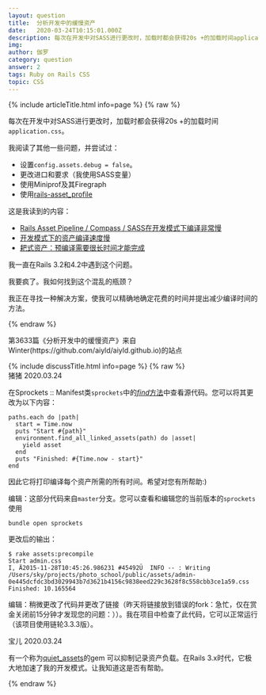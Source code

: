 ```yaml
---
layout: question
title:  分析开发中的缓慢资产
date:   2020-03-24T10:15:01.000Z
description: 每次在开发中对SASS进行更改时，加载时都会获得20s +的加载时间application.css。我阅读了其他一些问题，并尝试过：设置conf...
img: 
author: 伽罗
category: question
answer: 2
tags: Ruby on Rails CSS
topic: CSS
---
```

<div class="article-root">
  <div class="article">
    {% include articleTitle.html info=page %}
    {% raw %}
    <div class="article-content"><p><font style="vertical-align: inherit;"><font style="vertical-align: inherit;">每次在开发中对SASS进行更改时，加载时都会获得20s +的加载时间</font></font><code>application.css</code><font style="vertical-align: inherit;"><font style="vertical-align: inherit;">。</font></font></p>

<p><font style="vertical-align: inherit;"><font style="vertical-align: inherit;">我阅读了其他一些问题，并尝试过：</font></font></p>

<ul>
<li><font style="vertical-align: inherit;"><font style="vertical-align: inherit;">设置</font></font><code>config.assets.debug = false</code><font style="vertical-align: inherit;"><font style="vertical-align: inherit;">。</font></font></li>
<li><font style="vertical-align: inherit;"><font style="vertical-align: inherit;">更改进口和要求（我使用SASS变量）</font></font></li>
<li><font style="vertical-align: inherit;"><font style="vertical-align: inherit;">使用Miniprof及其Firegraph </font></font></li>
<li><font style="vertical-align: inherit;"><font style="vertical-align: inherit;">使用</font></font><a href="https://github.com/nadarei/rails-asset_profile" rel="noreferrer"><font style="vertical-align: inherit;"><font style="vertical-align: inherit;">rails-asset_profile</font></font></a></li>
</ul>

<p><font style="vertical-align: inherit;"><font style="vertical-align: inherit;">这是我读到的内容：</font></font></p>

<ul>
<li><a href="https://stackoverflow.com/questions/16290879/rails-asset-pipeline-compass-sass-extremely-slow-to-compile-in-development-mode?rq=1"><font style="vertical-align: inherit;"><font style="vertical-align: inherit;">Rails Asset Pipeline / Compass / SASS在开发模式下编译非常慢</font></font></a></li>
<li><a href="https://stackoverflow.com/questions/14285069/slow-assets-compilation-in-development-mode?rq=1"><font style="vertical-align: inherit;"><font style="vertical-align: inherit;">开发模式下的资产编译速度慢</font></font></a></li>
<li><a href="https://stackoverflow.com/questions/9739654/rake-assetsprecompile-taking-extremely-long-to-complete"><font style="vertical-align: inherit;"><font style="vertical-align: inherit;">耙式资产：预编译需要很长时间才能完成</font></font></a></li>
</ul>

<p><font style="vertical-align: inherit;"><font style="vertical-align: inherit;">我一直在Rails 3.2和4.2中遇到这个问题。</font></font></p>

<p><font style="vertical-align: inherit;"><font style="vertical-align: inherit;">我要疯了。</font><font style="vertical-align: inherit;">我如何找到这个混乱的瓶颈？</font></font></p>

<p><font style="vertical-align: inherit;"><font style="vertical-align: inherit;">我正在寻找一种解决方案，使我可以精确地确定花费的时间并提出减少编译时间的方法。</font></font></p></div>
    {% endraw %}
  </div>
  <p class="winter_mark">第3633篇《分析开发中的缓慢资产》来自Winter(https://github.com/aiyld/aiyld.github.io)的站点</p>
  <div class="discuss-wrapper">
    {% include discussTitle.html info=page %}
    {% raw %}
    <div class="discuss-item">
        <div class="discuss-parent">
          <div class="discuss-meta">
            <span class="discuss-user">猪猪</span>
            <span class="discuss-time">2020.03.24</span>
          </div>
          <div class="discuss-comment"><p><font style="vertical-align: inherit;"><font style="vertical-align: inherit;">在Sprockets :: Manifest类</font></font><code>sprockets</code><font style="vertical-align: inherit;"><font style="vertical-align: inherit;">中的</font></font><a href="https://github.com/rails/sprockets/blob/v3.3.3/lib/sprockets/manifest.rb#L129" rel="nofollow"><em><font style="vertical-align: inherit;"><font style="vertical-align: inherit;">find</font></font></em><font style="vertical-align: inherit;"><font style="vertical-align: inherit;">方法</font></font></a><font style="vertical-align: inherit;"><font style="vertical-align: inherit;">中</font><font style="vertical-align: inherit;">查看</font><font style="vertical-align: inherit;">源代码</font><font style="vertical-align: inherit;">。</font><font style="vertical-align: inherit;">您可以将其更改为以下内容：</font></font></p>

<pre><code>paths.each do |path|<font></font>
  start = Time.now<font></font>
  puts "Start #{path}"<font></font>
  environment.find_all_linked_assets(path) do |asset|<font></font>
    yield asset<font></font>
  end<font></font>
  puts "Finished: #{Time.now - start}"<font></font>
end<font></font>
</code></pre>

<p><font style="vertical-align: inherit;"><font style="vertical-align: inherit;">因此它将打印编译每个资产所需的所有时间。</font><font style="vertical-align: inherit;">希望对您有所帮助:)</font></font></p>

<p><font style="vertical-align: inherit;"><font style="vertical-align: inherit;">编辑：这部分代码来自</font></font><code>master</code><font style="vertical-align: inherit;"><font style="vertical-align: inherit;">分支。</font><font style="vertical-align: inherit;">您可以查看和编辑您的当前版本的</font></font><code>sprockets</code><font style="vertical-align: inherit;"><font style="vertical-align: inherit;">使用</font></font></p>

<pre><code>bundle open sprockets
</code></pre>

<p><font style="vertical-align: inherit;"><font style="vertical-align: inherit;">更改后的输出：</font></font></p>

<pre><code>$ rake assets:precompile <font></font>
Start admin.css<font></font>
I, Ä2015-11-28T10:45:26.986231 #45492Ü  INFO -- : Writing /Users/sky/projects/photo_school/public/assets/admin-0e445dcfdc3bd3029943b7d3621b4156c9838eed229c3628f8c558cbb3ce1a59.css<font></font>
Finished: 10.165564<font></font>
</code></pre>

<p><font style="vertical-align: inherit;"><font style="vertical-align: inherit;">编辑：稍微更改了代码并更改了链接（昨天将链接放到错误的fork：急忙，仅在赏金关闭前15分钟才发现您的问题：））。</font><font style="vertical-align: inherit;">我在项目中检查了此代码，它可以正常运行（该项目使用链轮3.3.3版）。</font></font></p></div>
        </div></div><div class="discuss-item">
        <div class="discuss-parent">
          <div class="discuss-meta">
            <span class="discuss-user">宝儿</span>
            <span class="discuss-time">2020.03.24</span>
          </div>
          <div class="discuss-comment"><p><font style="vertical-align: inherit;"><font style="vertical-align: inherit;">有一个称为</font></font><a href="https://rubygems.org/gems/quiet_assets" rel="nofollow"><font style="vertical-align: inherit;"><font style="vertical-align: inherit;">quiet_assets</font></font></a><font style="vertical-align: inherit;"><font style="vertical-align: inherit;">的gem </font><font style="vertical-align: inherit;">可以抑制记录资产负载。</font><font style="vertical-align: inherit;">在Rails 3.x时代，它极大地加速了我的开发模式。</font><font style="vertical-align: inherit;">让我知道这是否有帮助。</font></font></p></div>
        </div></div>
    {% endraw %}
  </div>
<div>

